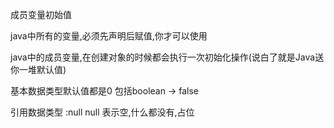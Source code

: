 成员变量初始值

java中所有的变量,必须先声明后赋值,你才可以使用

java中的成员变量,在创建对象的时候都会执行一次初始化操作(说白了就是Java送你一堆默认值)

基本数据类型默认值都是0 包括boolean -> false

引用数据类型 :null 
null 表示空,什么都没有,占位